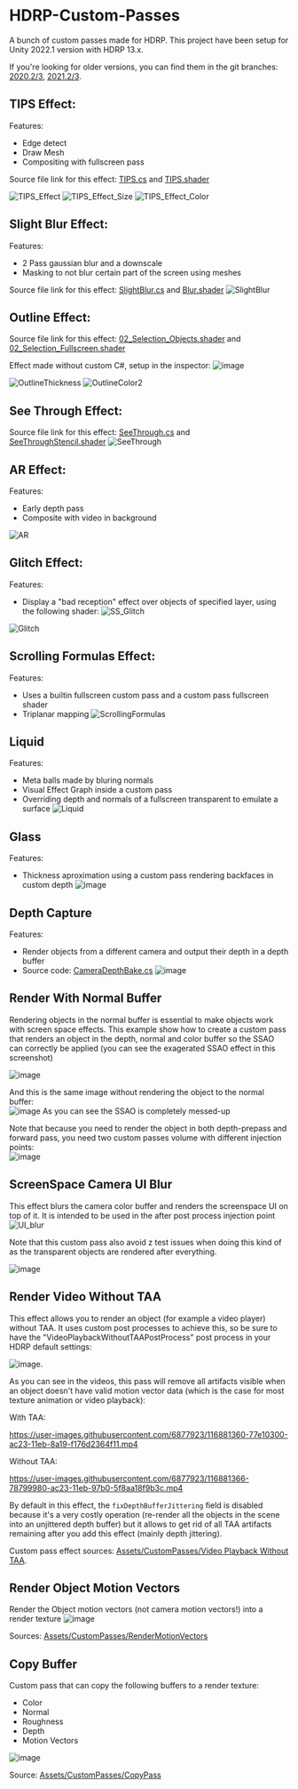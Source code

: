 # HDRP-Custom-Passes
A bunch of custom passes made for HDRP. This project have been setup for Unity 2022.1 version with HDRP 13.x.

If you're looking for older versions, you can find them in the git branches: [2020.2/3](https://github.com/alelievr/HDRP-Custom-Passes/tree/2020.2), [2021.2/3](https://github.com/alelievr/HDRP-Custom-Passes/tree/2021.2).

## TIPS Effect:

Features:
+ Edge detect
+ Draw Mesh
+ Compositing with fullscreen pass

Source file link for this effect: [TIPS.cs](https://github.com/alelievr/HDRP-Custom-Passes/blob/master/Assets/CustomPasses/TIPS/TIPS.cs) and [TIPS.shader](https://github.com/alelievr/HDRP-Custom-Passes/blob/master/Assets/CustomPasses/TIPS/Resources/TIPS.shader)

![TIPS_Effect](https://user-images.githubusercontent.com/6877923/65622342-c9e09200-dfc5-11e9-9625-02ce78c75b11.gif)
![TIPS_Effect_Size](https://user-images.githubusercontent.com/6877923/65622971-124c7f80-dfc7-11e9-8e5c-9c9069877223.gif)
![TIPS_Effect_Color](https://user-images.githubusercontent.com/6877923/65623107-5b043880-dfc7-11e9-9bcc-426895ca09ba.gif)

## Slight Blur Effect:

Features:
+ 2 Pass gaussian blur and a downscale
+ Masking to not blur certain part of the screen using meshes

Source file link for this effect: [SlightBlur.cs](https://github.com/alelievr/HDRP-Custom-Passes/blob/master/Assets/CustomPasses/SlightBlur/SlightBlur.cs) and [Blur.shader](https://github.com/alelievr/HDRP-Custom-Passes/blob/master/Assets/CustomPasses/SlightBlur/Resources/CompositeBlur.shader)
![SlightBlur](https://user-images.githubusercontent.com/6877923/66118285-47179280-e5d6-11e9-9d92-1e7cc844bf03.gif)

## Outline Effect:

Source file link for this effect: [02_Selection_Objects.shader](https://github.com/alelievr/HDRP-Custom-Passes/blob/master/Assets/CustomPasses/Selection/Shaders/02_Selection_Objects.shader) and [02_Selection_Fullscreen.shader](https://github.com/alelievr/HDRP-Custom-Passes/blob/master/Assets/CustomPasses/Selection/Shaders/02_Selection_Fullscreen.shader)

Effect made without custom C#, setup in the inspector: 
![image](https://user-images.githubusercontent.com/6877923/66144393-0b49f080-e609-11e9-8251-368c8fabe548.png)

![OutlineThickness](https://user-images.githubusercontent.com/6877923/66143724-f02ab100-e607-11e9-9fbf-af639112d17a.gif)
![OutlineColor2](https://user-images.githubusercontent.com/6877923/66144282-d89ff800-e608-11e9-8f57-29604e404916.gif)

## See Through Effect:

Source file link for this effect: [SeeThrough.cs](https://github.com/alelievr/HDRP-Custom-Passes/blob/master/Assets/CustomPasses/SeeThrough/SeeThrough.cs) and [SeeThroughStencil.shader](https://github.com/alelievr/HDRP-Custom-Passes/blob/master/Assets/CustomPasses/SeeThrough/SeeThroughStencil.shader)
![SeeThrough](https://user-images.githubusercontent.com/6877923/87780070-37e49700-c82e-11ea-9d03-d5ce2a4410c6.gif)


## AR Effect:

Features:
+ Early depth pass
+ Composite with video in background

![AR](https://user-images.githubusercontent.com/32760367/66135092-ac30af80-e5f9-11e9-89bf-b534ac1443bc.png)

## Glitch Effect:

Features:
+ Display a "bad reception" effect over objects of specified layer, using the following shader:
![SS_Glitch](https://user-images.githubusercontent.com/32760367/66395699-63ea0680-e9d8-11e9-88d3-d9b2e6f71837.png)

![Glitch](https://user-images.githubusercontent.com/32760367/66395665-4f0d7300-e9d8-11e9-812e-4f913405addc.gif)

## Scrolling Formulas Effect:

Features:
+ Uses a builtin fullscreen custom pass and a custom pass fullscreen shader
+ Triplanar mapping
![ScrollingFormulas](https://user-images.githubusercontent.com/6877923/67881514-eb8ee500-fb40-11e9-9545-b2b71bd44e6e.gif)

## Liquid

Features:
+ Meta balls made by bluring normals
+ Visual Effect Graph inside a custom pass
+ Overriding depth and normals of a fullscreen transparent to emulate a surface
![Liquid](https://user-images.githubusercontent.com/6877923/68505769-57233180-0268-11ea-9137-6983e859d214.gif)

## Glass

Features:
+ Thickness aproximation using a custom pass rendering backfaces in custom depth
![image](https://user-images.githubusercontent.com/32760367/68871276-76a0db00-06fc-11ea-9f97-db4c7b98dac1.png)

## Depth Capture

Features:
+ Render objects from a different camera and output their depth in a depth buffer
+ Source code: [CameraDepthBake.cs](https://github.com/alelievr/HDRP-Custom-Passes/blob/master/Assets/Scenes/CameraDepthBaking/CameraDepthBake.cs)
![image](https://user-images.githubusercontent.com/6877923/69529388-7dd3ae80-0f70-11ea-97f9-95a60acedd8d.png)

## Render With Normal Buffer

Rendering objects in the normal buffer is essential to make objects work with screen space effects. This example show how to create a custom pass that renders an object in the depth, normal and color buffer so the SSAO can correctly be applied (you can see the exagerated SSAO effect in this screenshot)

![image](https://user-images.githubusercontent.com/6877923/94256977-e857d100-ff2a-11ea-84b9-79ff5c26c76b.png)

And this is the same image without rendering the object to the normal buffer:  
![image](https://user-images.githubusercontent.com/6877923/94257125-1b9a6000-ff2b-11ea-98d4-a592798a075b.png)
As you can see the SSAO is completely messed-up


Note that because you need to render the object in both depth-prepass and forward pass, you need two custom passes volume with different injection points:  
![image](https://user-images.githubusercontent.com/6877923/94257371-7cc23380-ff2b-11ea-8da8-895911a23103.png)

## ScreenSpace Camera UI Blur

This effect blurs the camera color buffer and renders the screenspace UI on top of it. It is intended to be used in the after post process injection point
![UI_blur](https://user-images.githubusercontent.com/6877923/99794633-c04fad00-2b2a-11eb-8cef-7f253599d5cb.gif)

Note that this custom pass also avoid z test issues when doing this kind of as the transparent objects are rendered after everything.

![image](https://user-images.githubusercontent.com/6877923/99796085-29382480-2b2d-11eb-89b8-73c1cd16af48.png)


## Render Video Without TAA

This effect allows you to render an object (for example a video player) without TAA. It uses custom post processes to achieve this, so be sure to have the "VideoPlaybackWithoutTAAPostProcess" post process in your HDRP default settings:

![image](https://user-images.githubusercontent.com/6877923/116881655-d1493200-ac23-11eb-9590-47e9a110f20e.png).

As you can see in the videos, this pass will remove all artifacts visible when an object doesn't have valid motion vector data (which is the case for most texture animation or video playback):

With TAA:

https://user-images.githubusercontent.com/6877923/116881360-77e10300-ac23-11eb-8a19-f176d2364f11.mp4

Without TAA:

https://user-images.githubusercontent.com/6877923/116881366-78799980-ac23-11eb-97b0-5f8aa18f9b3c.mp4

By default in this effect, the `fixDepthBufferJittering` field is disabled because it's a very costly operation (re-render all the objects in the scene into an unjittered depth buffer) but it allows to get rid of all TAA artifacts remaining after you add this effect (mainly depth jittering).

Custom pass effect sources: [Assets/CustomPasses/Video Playback Without TAA](https://github.com/alelievr/HDRP-Custom-Passes/tree/master/Assets/CustomPasses/Video%20Playback%20Without%20TAA).

## Render Object Motion Vectors

Render the Object motion vectors (not camera motion vectors!) into a render texture
![image](https://user-images.githubusercontent.com/6877923/116994966-c05af800-acd9-11eb-8534-f582600047d2.png)

Sources: [Assets/CustomPasses/RenderMotionVectors](https://github.com/alelievr/HDRP-Custom-Passes/tree/master/Assets/CustomPasses/RenderMotionVectors)

## Copy Buffer

Custom pass that can copy the following buffers to a render texture:
- Color
- Normal
- Roughness
- Depth
- Motion Vectors

![image](https://user-images.githubusercontent.com/6877923/124479199-524cb300-dda6-11eb-8525-9d009617327f.png)

Source: [Assets/CustomPasses/CopyPass](https://github.com/alelievr/HDRP-Custom-Passes/tree/master/Assets/CustomPasses/CopyPass)
